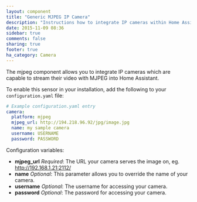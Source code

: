 ```yaml
---
layout: component
title: "Generic MJPEG IP Camera"
description: "Instructions how to integrate IP cameras within Home Assistant."
date: 2015-11-09 08:36
sidebar: true
comments: false
sharing: true
footer: true
ha_category: Camera
---
```



The mjpeg component allows you to integrate IP cameras which are capable to  stream their video with MJPEG into Home Assistant.

To enable this sensor in your installation, add the following to your `configuration.yaml` file:

```yaml
# Example configuration.yaml entry
camera:
  platform: mjpeg
  mjpeg_url: http://194.218.96.92/jpg/image.jpg
  name: my sample camera
  username: USERNAME
  password: PASSWORD
```

Configuration variables:

- **mjpeg_url** *Required*: The URL your camera serves the image on, eg. http://192.168.1.21:2112/
- **name** *Optional*: This parameter allows you to override the name of your camera.
- **username** *Optional*: The username for accessing your camera.
- **password** *Optional*: The password for accessing your camera.
